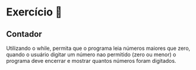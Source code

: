 
# Exercício 🌟

## Contador

Utilizando o while, permita que o programa leia números maiores que zero, quando o usuário digitar um número nao permitido (zero ou menor) o programa deve encerrar e mostrar quantos números foram digitados.